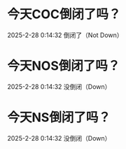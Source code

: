 # 今天COC倒闭了吗？

2025-2-28 0:14:32 倒闭了（Not Down）

# 今天NOS倒闭了吗？

2025-2-28 0:14:32 没倒闭（Down）

# 今天NS倒闭了吗？

2025-2-28 0:14:32 没倒闭（Down）

